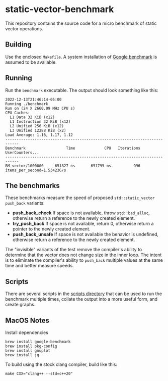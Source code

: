 # static-vector-benchmark

This repository contains the source code for a micro benchmark of static vector
operations.

## Building

Use the enclosed `Makefile`. A system installation of [Google
benchmark](https://github.com/google/benchmark) is assumed to be available.

## Running

Run the `benchmark` executable. The output should look something like this:

```shell
2022-12-13T21:46:14-05:00
Running ./benchmark
Run on (24 X 2660.09 MHz CPU s)
CPU Caches:
  L1 Data 32 KiB (x12)
  L1 Instruction 32 KiB (x12)
  L2 Unified 256 KiB (x12)
  L3 Unified 12288 KiB (x2)
Load Average: 1.16, 1.17, 1.12
----------------------------------------------------------------------------
Benchmark                  Time             CPU   Iterations UserCounters...
----------------------------------------------------------------------------
BM_vector/1000000     651827 ns       651795 ns          996 items_per_second=1.53423G/s
```

## The benchmarks

These benchmarks measure the speed of proposed `std::static_vector` `push_back`
variants:

* **push_back_check** If space is not available, throw `std::bad_alloc`,
  otherwise return a reference to the newly created element.
* **try_push_back** If space is not available, return 0, otherwise return a
  pointer to the newly created element.
* **push_back_unsafe** If space is not available the behavior is undefined,
  otherwise return a reference to the newly created element.

The "invisible" variants of the test remove the compiler's ability to determine
that the vector does not change size in the inner loop. The intent is to
eliminate the compiler's ability to `push_back` multiple values at the same
time and better measure speeds.

## Scripts

There are several scripts in the [scripts directory](scripts) that can be used
to run the benchmark multiple times, collate the output into a more useful
form, and create graphs.

## MacOS Notes

Install dependencies

```bsh
brew install google-benchmark
brew install pkg-config
brew install gnuplot
brew install jq
```

To build using the stock clang compiler, build like this:

```bsh
make CXX="clang++ --std=c++20"
```
